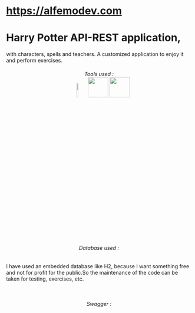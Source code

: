 # https://alfemodev.com

# Harry Potter API-REST application,
with characters, spells and teachers.  A customized application to enjoy it and perform exercises.

<h6 align="center"> Tools used : </6>

</br>

<div align="center">
 <code><img width="10%" src="https://www.vectorlogo.zone/logos/java/java-ar21.svg"></code>
 <!--INTELLIJ-->
  <img loading="lazy" src="https://camo.githubusercontent.com/728910691bb690edee33bc5cfdf5c931f3b5d05a2f1dd3330766a09aa7a91698/68747470733a2f2f7265736f75726365732e6a6574627261696e732e636f6d2f73746f726167652f70726f64756374732f696e74656c6c696a2d696465612f696d672f6d6574612f696e74656c6c696a2d696465615f6c6f676f5f333030783330302e706e67" 
  height="55" />
  <!--SPRING BOOT-->
  <img loading="lazy" src="https://camo.githubusercontent.com/a6c45105c016da7ea13b73fe0cd0bdfd74285231ce86f5ae6174daf2ebd60a60/68747470733a2f2f342e62702e626c6f6773706f742e636f6d2f2d6f752d615f4161317437412f573649684e6333513067492f41414141414141414436592f707768343461724b69754d5f4e427142314837507a342d375168557841675a6b41434c63424741732f73313630302f737072696e672d626f6f742d6c6f676f2e706e67" height="55" />
</div>

</br>

<h6 align="center"> Database used : </h6>
 <div>
  <p>I have used an embedded database like H2, because I want something free and not for profit for the public.So the maintenance of the code can be taken for testing, exercises, etc.</p>
 </div>
 </br>
 <h6 align="center"> Swagger : </h6>

